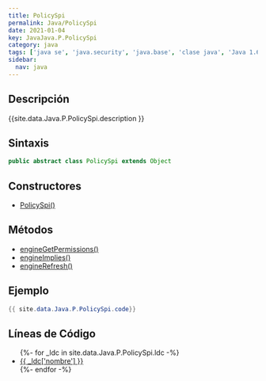 ```yaml
---
title: PolicySpi
permalink: Java/PolicySpi
date: 2021-01-04
key: JavaJava.P.PolicySpi
category: java
tags: ['java se', 'java.security', 'java.base', 'clase java', 'Java 1.6']
sidebar: 
  nav: java
---
```


## Descripción
{{site.data.Java.P.PolicySpi.description }}

## Sintaxis
~~~java
public abstract class PolicySpi extends Object
~~~

## Constructores
* [PolicySpi()](/Java/PolicySpi/PolicySpi/)

## Métodos
* [engineGetPermissions()](/Java/PolicySpi/engineGetPermissions)
* [engineImplies()](/Java/PolicySpi/engineImplies)
* [engineRefresh()](/Java/PolicySpi/engineRefresh)

## Ejemplo
~~~java
{{ site.data.Java.P.PolicySpi.code}}
~~~

## Líneas de Código
<ul>
{%- for _ldc in site.data.Java.P.PolicySpi.ldc -%}
   <li>
       <a href="{{_ldc['url'] }}">{{ _ldc['nombre'] }}</a>
   </li>
{%- endfor -%}
</ul>
